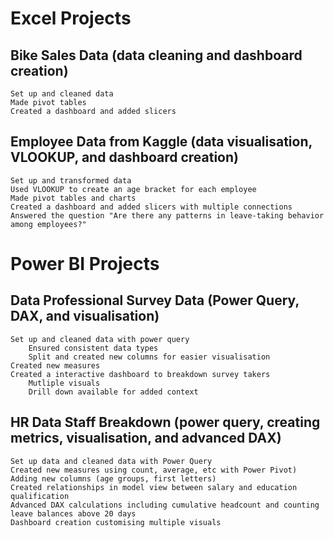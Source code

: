 # Excel Projects

## Bike Sales Data (data cleaning and dashboard creation)
    Set up and cleaned data
    Made pivot tables
    Created a dashboard and added slicers

## Employee Data from Kaggle (data visualisation, VLOOKUP, and dashboard creation)
    Set up and transformed data
    Used VLOOKUP to create an age bracket for each employee
    Made pivot tables and charts
    Created a dashboard and added slicers with multiple connections
    Answered the question "Are there any patterns in leave-taking behavior among employees?"


# Power BI Projects

## Data Professional Survey Data  (Power Query, DAX, and visualisation)
    Set up and cleaned data with power query
        Ensured consistent data types
        Split and created new columns for easier visualisation
    Created new measures
    Created a interactive dashboard to breakdown survey takers
        Mutliple visuals
        Drill down available for added context

## HR Data Staff Breakdown (power query, creating metrics, visualisation, and advanced DAX)
    Set up data and cleaned data with Power Query
    Created new measures using count, average, etc with Power Pivot)
    Adding new columns (age groups, first letters)
    Created relationships in model view between salary and education qualification
    Advanced DAX calculations including cumulative headcount and counting leave balances above 20 days
    Dashboard creation customising multiple visuals
